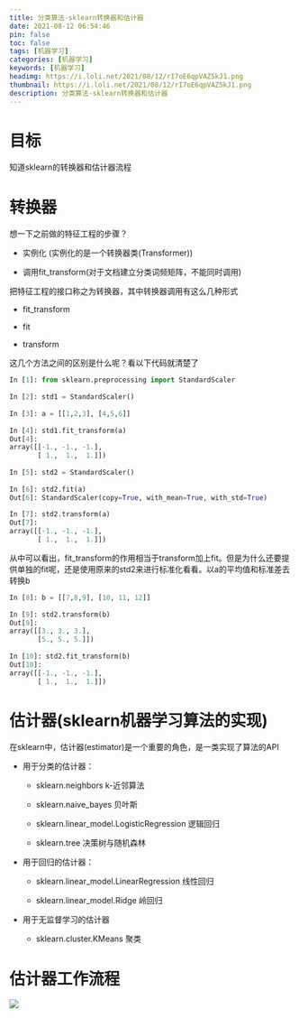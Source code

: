 ```yaml
---
title: 分类算法-sklearn转换器和估计器
date: 2021-08-12 06:54:46
pin: false
toc: false
tags: [机器学习]
categories: [机器学习]
keywords: [机器学习]
headimg: https://i.loli.net/2021/08/12/rI7oE6qpVAZ5kJ1.png
thumbnail: https://i.loli.net/2021/08/12/rI7oE6qpVAZ5kJ1.png
description: 分类算法-sklearn转换器和估计器
---
```

# 目标
知道sklearn的转换器和估计器流程

# 转换器
想一下之前做的特征工程的步骤？

- 实例化 (实例化的是一个转换器类(Transformer))

- 调用fit_transform(对于文档建立分类词频矩阵，不能同时调用)

把特征工程的接口称之为转换器，其中转换器调用有这么几种形式

- fit_transform

- fit

- transform

这几个方法之间的区别是什么呢？看以下代码就清楚了

```py
In [1]: from sklearn.preprocessing import StandardScaler
 
In [2]: std1 = StandardScaler()
 
In [3]: a = [[1,2,3], [4,5,6]]
 
In [4]: std1.fit_transform(a)
Out[4]:
array([[-1., -1., -1.],
       [ 1.,  1.,  1.]])
 
In [5]: std2 = StandardScaler()
 
In [6]: std2.fit(a)
Out[6]: StandardScaler(copy=True, with_mean=True, with_std=True)
 
In [7]: std2.transform(a)
Out[7]:
array([[-1., -1., -1.],
       [ 1.,  1.,  1.]])
```

从中可以看出，fit_transform的作用相当于transform加上fit。但是为什么还要提供单独的fit呢，还是使用原来的std2来进行标准化看看。以a的平均值和标准差去转换b


```py
In [8]: b = [[7,8,9], [10, 11, 12]]
 
In [9]: std2.transform(b)
Out[9]:
array([[3., 3., 3.],
       [5., 5., 5.]])
 
In [10]: std2.fit_transform(b)
Out[10]:
array([[-1., -1., -1.],
       [ 1.,  1.,  1.]])
```

# 估计器(sklearn机器学习算法的实现)

在sklearn中，估计器(estimator)是一个重要的角色，是一类实现了算法的API

- 用于分类的估计器：
    
    - sklearn.neighbors k-近邻算法

    - sklearn.naive_bayes 贝叶斯

    - sklearn.linear_model.LogisticRegression 逻辑回归

    - sklearn.tree 决策树与随机森林

- 用于回归的估计器：
    
    - sklearn.linear_model.LinearRegression 线性回归

    - sklearn.linear_model.Ridge 岭回归

- 用于无监督学习的估计器
    - sklearn.cluster.KMeans 聚类

# 估计器工作流程
![](https://cdn.jsdelivr.net/gh/xzMhehe/StaticFile_CDN/static/img/20210812070335.png)